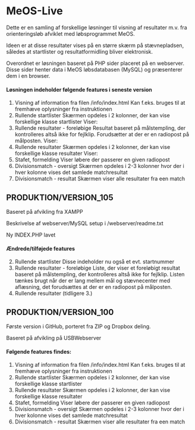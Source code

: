 # MeOS-Live

Dette er en samling af forskellige løsninger til visning af resultater m.v.
fra orienteringsløb afviklet med løbsprogrammet MeOS.

Ideen er at disse resultater vises på en større skærm på stævnepladsen, således
at startlister og resultatformidling bliver elektronisk.

Overordnet er løsningen baseret på PHP sider placeret på en webserver. Disse sider henter
data i MeOS løbsdatabasen (MySQL) og præsenterer dem i en browser.

#### Løsningen indeholder følgende features i seneste version
1.  Visning af information fra filen /info/index.html
    Kan f.eks. bruges til at fremhæve oplysninger fra instruktionen
2.  Rullende startlister
    Skærmen opdeles i 2 kolonner, der kan vise forskellige klasse startlister
    Viser:
3.  Rullende resultater - foreløbige
    Resultat baseret på målstempling, der kontrolleres altså ikke for fejlklip. Forudsætter at der er en radiopost på målposten.
    Viser:
4.  Rullende resultater
    Skærmen opdeles i 2 kolonner, der kan vise forskellige klasse resultater
    Viser:
5.  Stafet, formelding
    Viser løbere der passerer en given radiopost
6.  Divisionsmatch - oversigt
    Skærmen opdeles i 2-3 kolonner hvor der i hver kolonne vises det samlede matchresultat
7.  Divisionsmatch - resultat
    Skærmen viser alle resultater fra een match


## PRODUKTION/VERSION_105
Baseret på afvikling fra XAMPP

Beskrivelse af webserver/MySQL setup i /webserver/readme.txt

Ny INDEX.PHP lavet

#### Ændrede/tilføjede features
2.  Rullende startlister
    Disse indeholder nu også et evt. startnummer
3.  Rullende resultater - foreløbige
    Liste, der viser et foreløbigt resultat baseret på målstempling, der kontrolleres altså ikke for fejlklip.
    Listen tænkes brugt når der er lang mellem mål og stævnecenter med aflæsning, det forudsættes at der er en radiopost på målposten.
4.  Rullende resultater
    (tidligere 3.)


## PRODUKTION/VERSION_100
Første version i GitHub, porteret fra ZIP og Dropbox deling.

Baseret på afvikling på USBWebserver

#### Følgende features findes:
1.  Visning af information fra filen /info/index.html
    Kan f.eks. bruges til at fremhæve oplysninger fra instruktionen
2.  Rullende startlister
    Skærmen opdeles i 2 kolonner, der kan vise forskellige klasse startlister
3.  Rullende resultater
    Skærmen opdeles i 2 kolonner, der kan vise forskellige klasse resultater
4.  Stafet, formelding
    Viser løbere der passerer en given radiopost
5.  Divisionsmatch - oversigt
    Skærmen opdeles i 2-3 kolonner hvor der i hver kolonne vises det samlede matchresultat
6.  Divisionsmatch - resultat
    Skærmen viser alle resultater fra een match
